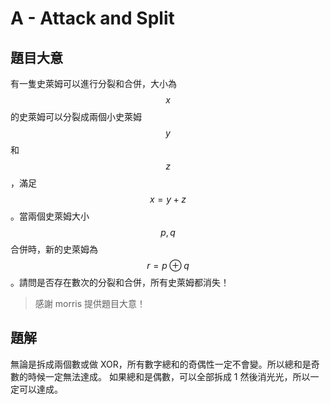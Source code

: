 # A - Attack and Split

## 題目大意

有一隻史萊姆可以進行分裂和合併，大小為 $$x$$ 的史萊姆可以分裂成兩個小史萊姆 $$y$$ 和 $$z$$，滿足 $$x = y + z$$。當兩個史萊姆大小 $$p, q$$ 合併時，新的史萊姆為 $$r = p \oplus q$$。請問是否存在數次的分裂和合併，所有史萊姆都消失！

> 感謝 morris 提供題目大意！

## 題解

無論是拆成兩個數或做 XOR，所有數字總和的奇偶性一定不會變。所以總和是奇數的時候一定無法達成。
如果總和是偶數，可以全部拆成 1 然後消光光，所以一定可以達成。

